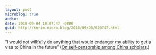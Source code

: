 ```yaml
---
layout: post
microblog: true
audio: 
date: 2018-09-04 18:07:47 -0800
guid: http://kerim.micro.blog/2018/09/05/020747.html
---
```

“I would not willfully do anything that would endanger my ability to get a visa to China in the future” ([On self-censorship among China scholars](https://newrepublic.com/article/150476/american-elite-universities-selfcensorship-china).)
